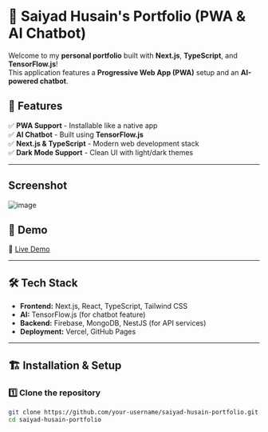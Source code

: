 # 🚀 Saiyad Husain's Portfolio (PWA & AI Chatbot)

Welcome to my **personal portfolio** built with **Next.js**, **TypeScript**, and **TensorFlow.js**!  
This application features a **Progressive Web App (PWA)** setup and an **AI-powered chatbot**.

## 🌟 Features

✅ **PWA Support** - Installable like a native app  
✅ **AI Chatbot** - Built using **TensorFlow.js**  
✅ **Next.js & TypeScript** - Modern web development stack  
✅ **Dark Mode Support** - Clean UI with light/dark themes  

---

## Screenshot 
![image](https://github.com/user-attachments/assets/dbba75e5-54e5-46d1-a57c-35b749357236)


## 📸 Demo

🚀 [Live Demo](https://saiyadhusain.vercel.app/)

---

## 🛠️ Tech Stack

- **Frontend:** Next.js, React, TypeScript, Tailwind CSS
- **AI:** TensorFlow.js (for chatbot feature)
- **Backend:** Firebase, MongoDB, NestJS (for API services)
- **Deployment:** Vercel, GitHub Pages

---

## 🏗️ Installation & Setup

### 1️⃣ Clone the repository

```bash
git clone https://github.com/your-username/saiyad-husain-portfolio.git
cd saiyad-husain-portfolio
```
